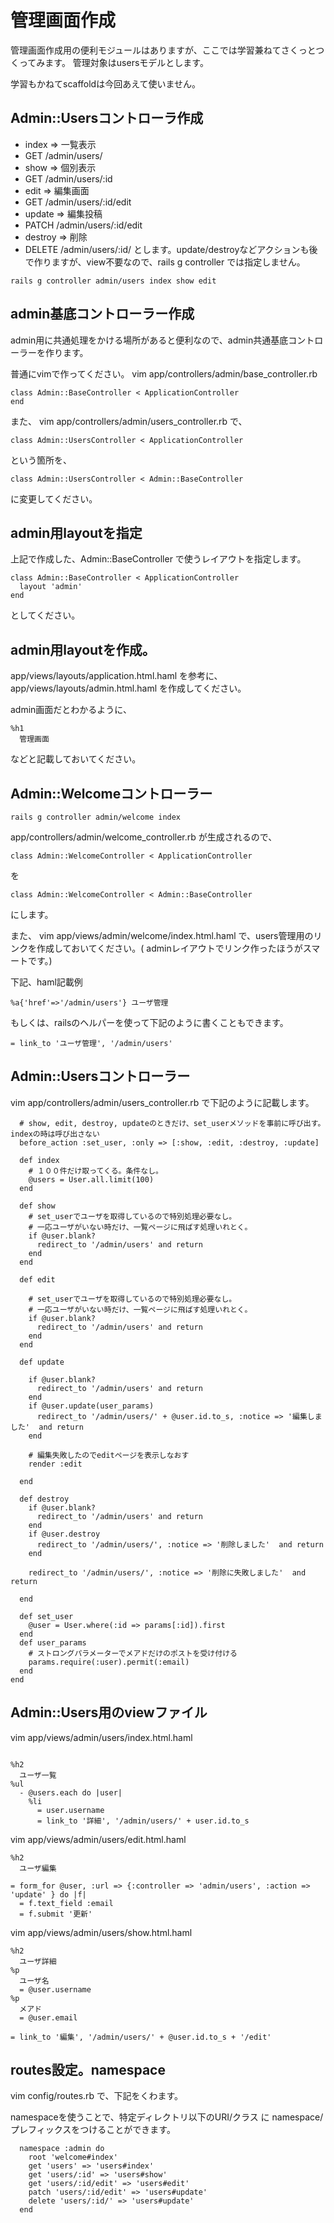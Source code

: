 
# 管理画面作成


管理画面作成用の便利モジュールはありますが、ここでは学習兼ねてさくっとつくってみます。
管理対象はusersモデルとします。

学習もかねてscaffoldは今回あえて使いません。

## Admin::Usersコントローラ作成

- index => 一覧表示
 - GET /admin/users/
- show => 個別表示
 - GET /admin/users/:id
- edit => 編集画面 
 - GET /admin/users/:id/edit
- update => 編集投稿
 - PATCH /admin/users/:id/edit
- destroy => 削除
 - DELETE /admin/users/:id/
 とします。update/destroyなどアクションも後で作りますが、view不要なので、rails g controller では指定しません。

```
rails g controller admin/users index show edit
```

## admin基底コントローラー作成

admin用に共通処理をかける場所があると便利なので、admin共通基底コントローラーを作ります。

普通にvimで作ってください。
vim app/controllers/admin/base_controller.rb 

```
class Admin::BaseController < ApplicationController
end

```

また、
vim app/controllers/admin/users_controller.rb 
で、
```
class Admin::UsersController < ApplicationController
```
という箇所を、
```
class Admin::UsersController < Admin::BaseController
```
に変更してください。

## admin用layoutを指定

上記で作成した、Admin::BaseController で使うレイアウトを指定します。


```
class Admin::BaseController < ApplicationController
  layout 'admin'
end

```
としてください。

## admin用layoutを作成。

 app/views/layouts/application.html.haml 
 を参考に、
 app/views/layouts/admin.html.haml 
 を作成してください。

 admin画面だとわかるように、

 ```
 %h1 
   管理画面
 ```
 などと記載しておいてください。

## Admin::Welcomeコントローラー

```
rails g controller admin/welcome index
```

app/controllers/admin/welcome_controller.rb
が生成されるので、

```
class Admin::WelcomeController < ApplicationController
```
を

```
class Admin::WelcomeController < Admin::BaseController
```
にします。


また、
vim app/views/admin/welcome/index.html.haml
で、users管理用のリンクを作成しておいてください。( adminレイアウトでリンク作ったほうがスマートです。)

下記、haml記載例
```
%a{'href'=>'/admin/users'} ユーザ管理
```

もしくは、railsのヘルパーを使って下記のように書くこともできます。

```
= link_to 'ユーザ管理', '/admin/users'
```


## Admin::Usersコントローラー

vim app/controllers/admin/users_controller.rb
で下記のように記載します。

```
  # show, edit, destroy, updateのときだけ、set_userメソッドを事前に呼び出す。indexの時は呼び出さない
  before_action :set_user, :only => [:show, :edit, :destroy, :update]

  def index
    # １００件だけ取ってくる。条件なし。
    @users = User.all.limit(100)
  end

  def show
    # set_userでユーザを取得しているので特別処理必要なし。
    # 一応ユーザがいない時だけ、一覧ページに飛ばす処理いれとく。
    if @user.blank?
      redirect_to '/admin/users' and return  
    end
  end

  def edit
    
    # set_userでユーザを取得しているので特別処理必要なし。
    # 一応ユーザがいない時だけ、一覧ページに飛ばす処理いれとく。
    if @user.blank?
      redirect_to '/admin/users' and return  
    end
  end
  
  def update
    
    if @user.blank?
      redirect_to '/admin/users' and return 
    end
    if @user.update(user_params)
      redirect_to '/admin/users/' + @user.id.to_s, :notice => '編集しました'  and return 
    end
 
    # 編集失敗したのでeditページを表示しなおす
    render :edit
   
  end
  
  def destroy
    if @user.blank?
      redirect_to '/admin/users' and return
    end
    if @user.destroy
      redirect_to '/admin/users/', :notice => '削除しました'  and return
    end
    
    redirect_to '/admin/users/', :notice => '削除に失敗しました'  and return
    
  end 

  def set_user
    @user = User.where(:id => params[:id]).first
  end
  def user_params
    # ストロングパラメーターでメアドだけのポストを受け付ける
    params.require(:user).permit(:email)
  end
end
```

## Admin::Users用のviewファイル

vim app/views/admin/users/index.html.haml

```

%h2
  ユーザ一覧
%ul
  - @users.each do |user|
    %li
      = user.username
      = link_to '詳細', '/admin/users/' + user.id.to_s
```

vim app/views/admin/users/edit.html.haml

```
%h2 
  ユーザ編集

= form_for @user, :url => {:controller => 'admin/users', :action => 'update' } do |f|
  = f.text_field :email
  = f.submit '更新'

```

vim app/views/admin/users/show.html.haml

```
%h2
  ユーザ詳細
%p
  ユーザ名
  = @user.username
%p
  メアド
  = @user.email

= link_to '編集', '/admin/users/' + @user.id.to_s + '/edit'
```

## routes設定。namespace
vim config/routes.rb
で、下記をくわます。

namespaceを使うことで、特定ディレクトリ以下のURI/クラス に namespace/プレフィックスをつけることができます。

```
  namespace :admin do
    root 'welcome#index'
    get 'users' => 'users#index'
    get 'users/:id' => 'users#show'
    get 'users/:id/edit' => 'users#edit'
    patch 'users/:id/edit' => 'users#update'
    delete 'users/:id/' => 'users#update'
  end

```




